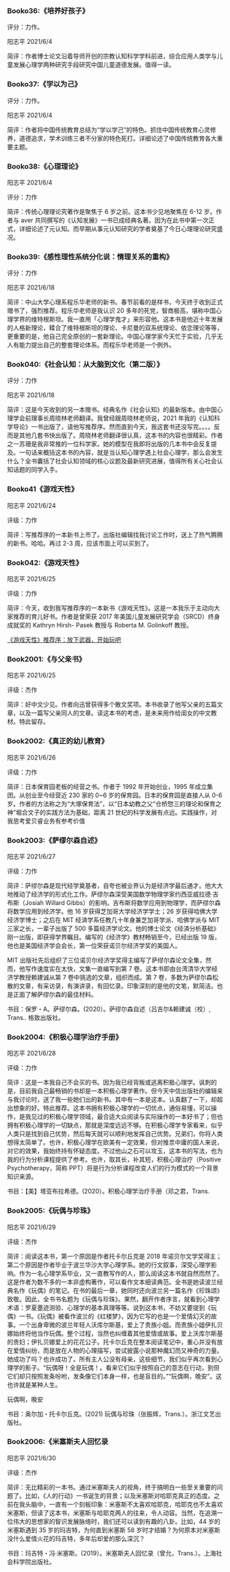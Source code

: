 ### Booko36:《培养好孩子》

评分：力作。

阳志平 2021/6/4

简评：作者博士论文沿着导师开创的宗教认知科学学科前进，综合应用人类学与儿童发展心理学两种研究手段研究中国儿童道德发展。值得一读。

### Booko37:《学以为己》

评分：力作。

阳志平 2021/6/4

简评：作者将中国传统教育总结为“学以学己”的特色。抓住中国传统教育心灵修养，道德追求，学术训练三者不分家的特色死打。详细论述了中国传统教育各大重要主题。

### Booko38:《心理理论》

阳志平 2021/6/4

评分：力作

简评：传统心理理论究著作是聚焦于 6 岁之前。这本书少见地聚焦在 6-12 岁。作者与 aver 共同撰写的《认知发展》一书已成经典名著。因为在此书中第一次正式，详细论述了元认知。而早期从事元认知研究的学者奠基了今日心理理论研究盛况。

### Booko39:《感性理性系统分化说：情理关系的重构》

评分：力作

阳志平 2021/6/18

简评：中山大学心理系程乐华老师的新书。春节前看的是样书，今天终于收到正式赠书了，强烈推荐。程乐华老师是我认识 20 多年的死党，智商极高，堪称中国心理学界的维特根斯坦。我一直用「心理学鬼才」来形容他。这本书是他近十年发展的人格新理论，糅合了维特根斯坦的理论、卡尼曼的双系统理论、依恋理论等等，更重要的是，他自己完全原创的一套新理论。中国心理学家今天忙于实验，几乎无人有能力提出自己的整套理论体系。而程乐华老师是一个例外。

### Book040:《社会认知：从大脑到文化（第二版）》

评分：力作

阳志平 2021/6/18

简评：这是今天收到的另一本赠书。经典名作《社会认知》的最新版本。由中国心理学会前理事长周晓林老师翻译。我曾经跟周晓林老师说，2021 年我的《认知科学导论》一书出版了，请他写推荐序。然而直到今天，我这套书还没写完。。。。反而是其他几套书快出版了。周晓林老师翻译很认真，这本书的内容也很精彩。作者之一苏珊是我非常推的一位科学家。她的模型在我即将出版的几本书中会反复提及。一句话来概括这本书的內容，就是当认知心理学遇上社会心理学，那么会发生什么？全书囊括了社会认知领域的核心议题及最新研究进展，值得所有关心社会认知话题的同学入手。

### Booko41《游戏天性》

阳志平 2021/6/24

评级：力作

简评：写推荐序的一本新书上市了。出版社编辑找我讨论工作时，送上了热气腾腾的新书。哈哈。再过 2-3 周，应该市面上可以买到了。

### Book042:《游戏天性》

阳志平 2021/6/25

评级：力作

简评：今天，收到我写推荐序的一本新书《游戏天性》。这是一本我乐于主动向大家推荐的育儿好书。作者是曾荣获 2017 年美国儿童发展研究学会（SRCD）终身成就奖的 Kathryn Hirsh- Pasek 教授与 Roberta M.  Golinkoff 教授。

[《游戏天性》推荐序：放下武器，开始玩吧](https://mp.weixin.qq.com/s/Rs58goLrr7RTLToGDp2Chg)

### Book2001:《与父亲书》

阳志平 2021/6/25

评级：杰作

简评：好中文少见。作者向迅曾获得多个散文奖项。本书收录了他写父亲的五篇文章，以及一篇写父亲同人的文章。读这本书的考虑，是未来用作给闺女的中文教材。特此留存。

### Book2002:《真正的幼儿教育》

阳志平 2021/6/26

评级：力作

简评：日本保育园老板的经营之书。作者于 1992 年开始创业，1995 年成立集团。从创业至今经营近 230 家的 0~6 岁的保育园。日本的保育园是直接人从 0-6 岁。作者的方法称之为“大塚保育法”，以“日本幼教之父”仓桥惣三的理论和保育之神”堀合文子的实践方法为基础，距离 21 世纪的科学发展有点远。实践操作，对我思考爱贝睿业务有参考价值

### Book2003:《萨缪尔森自述》

阳志平 2021/6/27

评级：力作

简评：萨缪尔森是现代经学奠基者，自夸也被业界认为是经济学最后通才。他大大地推动了经济学的形式化工作。萨缪尔森深受美国数学物理学家约西亚威拉德·吉布斯（Josiah Willard Gibbs）的影响。吉布斯将数学应用到物理学，而萨缪尔森将数学应用到经济学。他 16 岁获得芝加哥大学经济学学士；26 岁获得哈佛大学经济学博士；之后在 MIT 经済学系任教几十年身兼芝加哥学派、哈佛学派与 MIT 三家之长，一辈子出版了 500 多篇经济学论文。他的博士论文《经済分析基础》刚一出版，即获得学界瞩目。编写的《经济学》教材畅销至今，已经出版 19 版，他也是美国经济学会会长，第一位荣获诺贝尔经济学奖的美国人。

MIT 出版社先后组织了三位诺贝尔经济学奖得主编写了萨缪尔森论文全集，然而，他写作速度实在太快，文集一直编写到第 7 卷。这本书即由台湾清华大学经济学教授赖建诚从第 7 卷中挑选的文章，组织而成。第 7 卷，多数为萨缪尔森松散的文章，有采访录，有演讲录，有回忆录。印象深刻的是他的文笔，默简洁。也是正面了解萨缪尔森的最佳材料。

书目：保罗・A。萨缪尔森。(2020）。萨缪尔森自述（吕吉尔&赖建诚（校）,  Trans.. 格致出版社。

### Book2004:《积极心理学治疗手册》

阳志平 2021/6/28

评级：力作

简评：这是一本我自己不会买的书。因为我已经背叛或逃离积极心理学。讽刺的是，目前我自己最畅销的书却是一本积极心理学著作。但今天中信出版社的编辑来与我讨论时，送了我一些她们出的新书。其中有一本是这本。认真翻了一下，却超出想象的好。特此推荐。这本书拥有积极心理学的一切优点，通俗易懂，可以操作，是我见过的积极心理学领域，最合适大众阅读与实际操作的一本好书了；但也拥有积极心理学的一切缺点，那就是深度远远不够。在积极心理学专家看来，似乎人类只是找到自己优势，然后每天就可以顺利地发挥自己优势。兄弟们，你将人类想得太简单了。也许，积极心理学在欧美有一定效果，但对推祟中庸的国人来说，对它的效果，我始终持有怀疑态度。不过他山之石可以攻玉，这本书的写法，也为我的行为分析课程提供了参考。也许，取其长，补其短，积极心理治疗（Positive Psychotherapy，简称 PPT）将是行为分析课程改变人们的行为模式的一个背景知识来源。

书目：【美】塔亚布拉希德。(2020）。积极心理学治疗手册（邓之君，Trans.

### Book2005:《玩偶与珍珠》

阳志平 2021/6/29

评级：杰作

简评：阅读这本书，第一个原因是作者托卡尔丘克是 2018 年诺贝尔文学奖得主；第二个原因是作者毕业于波兰华沙大学心理学系。她的行文叙事，深受心理学影响。作为一名心理学系毕业，又一直教写作的人，那么阅读这本书就自然而然了。这是作者为数不多的一本非虚构著作，可以看作文本细读典范。全书是她读波兰经典名作《玩偶》的笔记。在书的最后一章，她同时还向波兰另一篇名作《珍珠颂》致敬。因此，全书书名题为《玩偶与珍珠》。果然，翻开作者序言，就看到心理学术语：罗夏墨迹测验、心理学的基本真理等等。说到这本书，不妨又要提到《玩偶》一书。《玩偶》被看作波兰的《红楼梦》，因为它写的也是一个爱情幻灭的故事。一个出身卑微的波兰年轻人沃库尔斯基，爱上了贵族小姐。而贵族小姐伊扎贝娜始终将他当作玩偶。整个过程，当然也纠缠着其他爱情或故事。爱上沃库尔斯基的贵妇；伊扎贝娜爱上的花花公子。托卡尔丘克在整本阅读笔记中，重心并没有放在爱情纠纷，而是放在人物的心理描写，尝试披露小说那种魔幻而又神奇的力量。她成功了吗？也许成功了。所有主人公没有母亲，这些细节，我们似乎再次看到心理学的影子。“玩偶呀！全是玩偶！。看来它们似乎按照自己的意志在行动，到但它们却只按照发条吩咐，发条像它们本身一样，也是盲目的。”“玩偶啊，晚安”。这也许就是某种人生。

玩偶啊，晚安

书目：奥尔加・托卡尔丘克。(2021) 玩偶与珍珠（张振辉，Trans.）。浙江文艺出版社。

### Book2006:《米塞斯夫人回忆录

阳志平 2021/6/30

评级：杰作

简评：无比精彩的一本书。通过米塞斯夫人的视角，终于搞明白一些至关重要的问题了。比如，《人的行动》一书诞生的背景；以及米塞斯对哈耶克真正的态度。之前在我头脑中，一直有一个刻板印象：米塞斯不太喜欢哈耶克，哈耶克也不太喜欢米塞斯，但读了这本书，米塞斯与哈耶克两人的往来，令人动容。当然，在追溯一位伟大的思想家的智识发展脉络时，我们还可以读到有趣的八卦。比如，44 岁的米塞斯遇到 35 岁的玛吉特，为何直到米塞斯 58 岁时才结婚？为何原本对米塞斯没什么爱情火花的玛吉特，多年后却爱的那么深沉？

书目：玛吉特・冯·米塞斯。(2019）。米塞斯夫人回忆录（曾允，Trans.）。上海社会科学院出版社。



